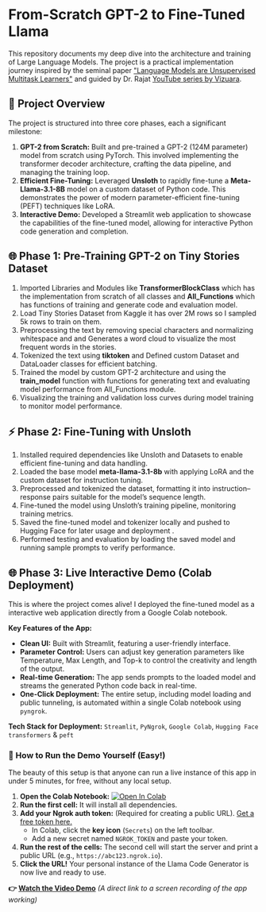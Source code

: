 # From-Scratch GPT-2 to Fine-Tuned Llama

This repository documents my deep dive into the architecture and training of Large Language Models. The project is a practical implementation journey inspired by the seminal paper ["Language Models are Unsupervised Multitask Learners"](https://cdn.openai.com/better-language-models/language_models_are_unsupervised_multitask_learners.pdf) and guided by Dr. Rajat [YouTube series by Vizuara](https://youtube.com/playlist?list=PLPTV0NXA_ZSgsLAr8YCgCwhPIJNNtexWu).

## 🚀 Project Overview

The project is structured into three core phases, each a significant milestone:

1.  **GPT-2 from Scratch:** Built and pre-trained a GPT-2 (124M parameter) model from scratch using PyTorch. This involved implementing the transformer decoder architecture, crafting the data pipeline, and managing the training loop.
2.  **Efficient Fine-Tuning:** Leveraged **Unsloth** to rapidly fine-tune a **Meta-Llama-3.1-8B** model on a custom dataset of Python code. This demonstrates the power of modern parameter-efficient fine-tuning (PEFT) techniques like LoRA.
3.  **Interactive Demo:** Developed a Streamlit web application to showcase the capabilities of the fine-tuned model, allowing for interactive Python code generation and completion.

## 🌐 Phase 1: Pre-Training GPT-2 on Tiny Stories Dataset

   1. Imported Libraries and Modules like **TransformerBlockClass** which has the implementation from scratch of all classes and **All_Functions** which has functions of training and generate code and evaluation model.
   2. Load Tiny Stories Dataset from Kaggle it has over 2M rows so I sampled 5k rows to train on them.
   3. Preprocessing the text by removing special characters and normalizing whitespace and and Generates a word cloud to visualize the most frequent words in the stories.
   4. Tokenized the text using **tiktoken** and Defined custom Dataset and DataLoader classes for efficient batching.
   5. Trained the model by custom GPT-2 architecture and using the **train_model** function with  functions for generating text and evaluating model performance from All_Functions module.
   7. Visualizing the training and validation loss curves during model training to monitor model performance.



## ⚡ Phase 2: Fine-Tuning with Unsloth 

   1. Installed required dependencies like Unsloth and Datasets to enable efficient fine-tuning and data handling.
   2. Loaded the base model **meta-llama-3.1-8b** with applying LoRA and the custom dataset for instruction tuning.
   3. Preprocessed and tokenized the dataset, formatting it into instruction–response pairs suitable for the model’s sequence length.
   4. Fine-tuned the model using Unsloth’s training pipeline, monitoring training metrics.
   5. Saved the fine-tuned model and tokenizer locally and pushed to Hugging Face for later usage and deployment .
   6. Performed testing and evaluation by loading the saved model and running sample prompts to verify performance.

## 🌐 Phase 3: Live Interactive Demo (Colab Deployment)

This is where the project comes alive! I deployed the fine-tuned model as a interactive web application directly from a Google Colab notebook.

**Key Features of the App:**
*   **Clean UI:** Built with Streamlit, featuring a user-friendly interface.
*   **Parameter Control:** Users can adjust key generation parameters like Temperature, Max Length, and Top-k to control the creativity and length of the output.
*   **Real-time Generation:** The app sends prompts to the loaded model and streams the generated Python code back in real-time.
*   **One-Click Deployment:** The entire setup, including model loading and public tunneling, is automated within a single Colab notebook using `pyngrok`.

**Tech Stack for Deployment:** `Streamlit`, `PyNgrok`, `Google Colab`, `Hugging Face` `transformers` & `peft`

### 🚀 How to Run the Demo Yourself (Easy!)

The beauty of this setup is that anyone can run a live instance of this app in under 5 minutes, for free, without any local setup.

1.  **Open the Colab Notebook:** [![Open In Colab](https://colab.research.google.com/assets/colab-badge.svg)](https://colab.research.google.com/github/your_username/From-Scratch-GPT2-Finetuned-Llama/blob/main/Phase_3_Interactive_Demo/Live_Colab_Demo.ipynb)
2.  **Run the first cell:** It will install all dependencies.
3.  **Add your Ngrok auth token:** (Required for creating a public URL). [Get a free token here.](https://dashboard.ngrok.com/get-started/your-authtoken)
    *   In Colab, click the **key icon** (`Secrets`) on the left toolbar.
    *   Add a new secret named `NGROK_TOKEN` and paste your token.
4.  **Run the rest of the cells:** The second cell will start the server and print a public URL (e.g., `https://abc123.ngrok.io`).
5.  **Click the URL!** Your personal instance of the Llama Code Generator is now live and ready to use.

**👉 [Watch the Video Demo](./Phase_3_Interactive_Demo/demo_recording.mp4)**
*(A direct link to a screen recording of the app working)*
